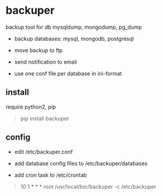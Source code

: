 # backuper

backup tool for db mysqldump, mongodump, pg_dump

- backup databases: mysql, mongodb, postgresql

- move backup to ftp

- send notification to email

- use one conf file per database in ini-format 


## install 

require python2, pip

> pip install backuper


## config

- edit /etc/backuper.conf 

- add database config files to /etc/backuper/databases

- add cron task to /etc/crontab

> 10 1    * * *   root    /usr/local/bin/backuper -c /etc/backuper